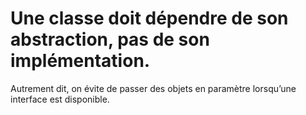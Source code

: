 # Une classe doit dépendre de son abstraction, pas de son implémentation.

Autrement dit, on évite de passer des objets en paramètre lorsqu’une interface est disponible.